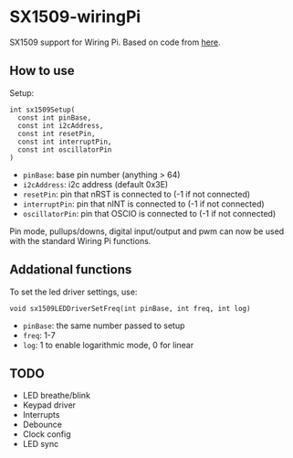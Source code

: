 SX1509-wiringPi
===============

SX1509 support for Wiring Pi.
Based on code from [here](https://github.com/sparkfun/SX1509_IO-Expander/tree/master/Arduino/libraries/SX1509).

How to use
----------

Setup:
```
int sx1509Setup(
  const int pinBase,
  const int i2cAddress,
  const int resetPin,
  const int interruptPin,
  const int oscillatorPin
)
```

 - `pinBase`: base pin number (anything > 64)
 - `i2cAddress`: i2c address (default 0x3E)
 - `resetPin`: pin that nRST is connected to (-1 if not connected)
 - `interruptPin`: pin that nINT is connected to (-1 if not connected)
 - `oscillatorPin`: pin that OSCIO is connected to (-1 if not connected)


Pin mode, pullups/downs, digital input/output and pwm can now be used with the standard Wiring Pi functions.

Addational functions
------

To set the led driver settings, use:

`void sx1509LEDDriverSetFreq(int pinBase, int freq, int log)`

 - `pinBase`: the same number passed to  setup
 - `freq`: 1-7
 - `log`: 1 to enable logarithmic mode, 0 for linear

TODO
----

 - LED breathe/blink
 - Keypad driver
 - Interrupts
 - Debounce
 - Clock config
 - LED sync
